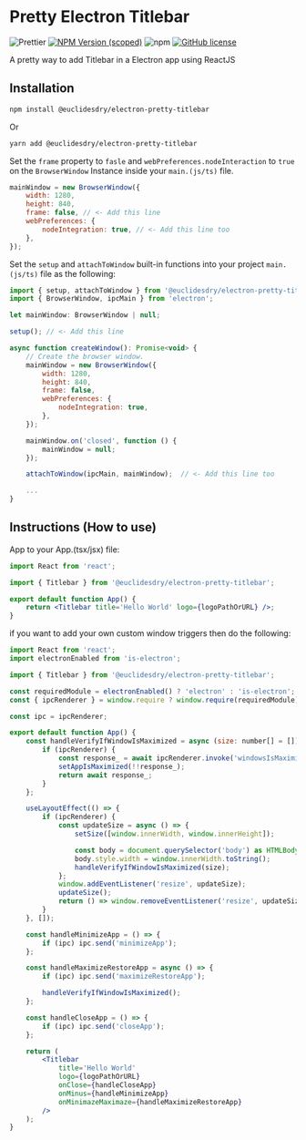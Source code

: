 # Pretty Electron Titlebar

![Prettier](https://img.shields.io/badge/code_style-prettier-ff69b4.svg?style=for-the-badge&logo=appveyor)
[![NPM Version (scoped)](https://img.shields.io/npm/v/@euclidesdry/electron-pretty-titlebar?style=for-the-badge&logo=appveyor)](https://www.npmjs.com/package/@euclidesdry/electron-pretty-titlebar)
![npm](https://img.shields.io/npm/dm/@euclidesdry/electron-pretty-titlebar?style=for-the-badge)
[![GitHub license](https://img.shields.io/github/license/euclidesdry/electron-pretty-titlebar?style=for-the-badge)](https://github.com/euclidesdry/electron-pretty-titlebar/blob/main/LICENSE)

A pretty way to add Titlebar in a Electron app using ReactJS

## Installation

```bash
npm install @euclidesdry/electron-pretty-titlebar
```

Or

```bash
yarn add @euclidesdry/electron-pretty-titlebar
```

Set the `frame` property to `fasle` and `webPreferences.nodeInteraction` to `true` on the `BrowserWindow` Instance inside your `main.(js/ts)` file.

```js
mainWindow = new BrowserWindow({
	width: 1280,
	height: 840,
	frame: false, // <- Add this line
	webPreferences: {
		nodeIntegration: true, // <- Add this line too
	},
});
```

Set the `setup` and `attachToWindow` built-in functions into your project `main.(js/ts)` file as the following:

```js
import { setup, attachToWindow } from '@euclidesdry/electron-pretty-titlebar';
import { BrowserWindow, ipcMain } from 'electron';

let mainWindow: BrowserWindow | null;

setup(); // <- Add this line

async function createWindow(): Promise<void> {
	// Create the browser window.
	mainWindow = new BrowserWindow({
		width: 1280,
		height: 840,
		frame: false,
		webPreferences: {
			nodeIntegration: true,
		},
	});

	mainWindow.on('closed', function () {
		mainWindow = null;
	});

	attachToWindow(ipcMain, mainWindow);  // <- Add this line too

	...
}
```

## Instructions (How to use)

App to your App.(tsx/jsx) file:

```jsx
import React from 'react';

import { Titlebar } from '@euclidesdry/electron-pretty-titlebar';

export default function App() {
	return <Titlebar title='Hello World' logo={logoPathOrURL} />;
}
```

if you want to add your own custom window triggers then do the following:

```jsx
import React from 'react';
import electronEnabled from 'is-electron';

import { Titlebar } from '@euclidesdry/electron-pretty-titlebar';

const requiredModule = electronEnabled() ? 'electron' : 'is-electron';
const { ipcRenderer } = window.require ? window.require(requiredModule) : false;

const ipc = ipcRenderer;

export default function App() {
	const handleVerifyIfWindowIsMaximized = async (size: number[] = []) => {
        if (ipcRenderer) {
            const response_ = await ipcRenderer.invoke('windowsIsMaximized');
            setAppIsMaximized(!!response_);
            return await response_;
        }
    };

    useLayoutEffect(() => {
        if (ipcRenderer) {
            const updateSize = async () => {
                setSize([window.innerWidth, window.innerHeight]);

                const body = document.querySelector('body') as HTMLBodyElement;
                body.style.width = window.innerWidth.toString();
                handleVerifyIfWindowIsMaximized(size);
            };
            window.addEventListener('resize', updateSize);
            updateSize();
            return () => window.removeEventListener('resize', updateSize);
        }
    }, []);

	const handleMinimizeApp = () => {
		if (ipc) ipc.send('minimizeApp');
	};

	const handleMaximizeRestoreApp = async () => {
		if (ipc) ipc.send('maximizeRestoreApp');

		handleVerifyIfWindowIsMaximized();
	};

	const handleCloseApp = () => {
		if (ipc) ipc.send('closeApp');
	};

	return (
		<Titlebar
			title='Hello World'
			logo={logoPathOrURL}
			onClose={handleCloseApp}
			onMinus={handleMinimizeApp}
			onMinimazeMaximaze={handleMaximizeRestoreApp}
		/>
	);
}
```
